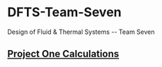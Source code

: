 # DFTS-Team-Seven
Design of Fluid &amp; Thermal Systems -- Team Seven

## [Project One Calculations](./Project1.ipynb)
